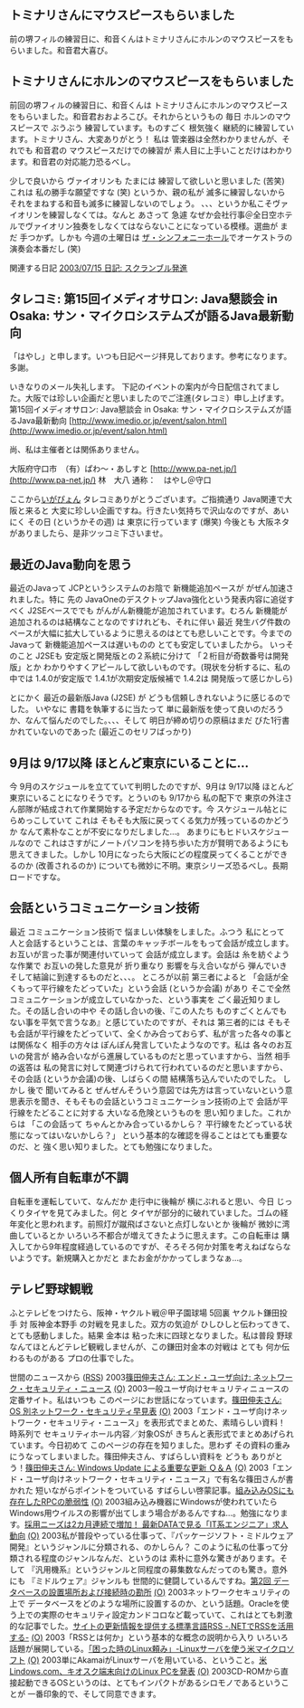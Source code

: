 ## トミナリさんにマウスピースもらいました

前の堺フィルの練習日に、和音くんはトミナリさんにホルンのマウスピースをもらいました。和音君大喜び。






## トミナリさんにホルンのマウスピースをもらいました


前回の堺フィルの練習日に、和音くんは トミナリさんにホルンのマウスピースをもらいました。和音君おおよろこび。それからというもの
毎日 ホルンのマウスピースで ぶうぶう 練習しています。ものすごく 根気強く
継続的に練習しています。トミナリさん、大変ありがとう！
私は 管楽器は全然わかりませんが、それでも 和音君の マウスピースだけでの練習が
素人目に上手いことだけはわかります。和音君の対応能力恐るべし。

少しで良いから ヴァイオリンも たまには 練習して欲しいと思いました (苦笑)
これは 私の勝手な願望ですな (笑) というか、親の私が 滅多に練習しないから
それをまねする和音も滅多に練習しないのでしょう。
、、、というか私こそヴァイオリンを練習しなくては。なんと あさって 急遽
なぜか会社行事＠全日空ホテルでヴァイオリン独奏をしなくてはならないことになっている模様。選曲が
まだ 手つかず。しかも 今週の土曜日は [ザ・シンフォニーホール](http://asahi.co.jp/symphony/)でオーケストラの演奏会本番だし (笑)

関連する日記
[2003/07/15 日記: スクランブル発進](ig030715.html)


## タレコミ: 第15回イメディオサロン: Java懇談会 in Osaka: サン・マイクロシステムズが語るJava最新動向


「はやし」と申します。いつも日記ページ拝見しております。参考になります。多謝。

いきなりのメール失礼します。
下記のイベントの案内が今日配信されてました。大阪では珍しい企画だと思いましたのでご注進(タレコミ）申し上げます。
第15回イメディオサロン: Java懇談会 in Osaka: サン・マイクロシステムズが語るJava最新動向
  [http://www.imedio.or.jp/event/salon.html](http://www.imedio.or.jp/event/salon.html)


尚、私は主催者とは関係ありません。

大阪府守口市　（有）ぱわ～・あしすと
[http://www.pa-net.jp/](http://www.pa-net.jp/)
林　大八
通称：　はやし＠守口


ここから[いがぴょん](http://www.igapyon.jp/igapyon/diary/memo/memoigapyon.html)
タレコミありがとうございます。ご指摘通り Java関連で大阪と来ると 大変に珍しい企画ですね。行きたい気持ちで沢山なのですが、あいにく
その日 (というかその週) は 東京に行っています (爆笑)
今後とも 大阪ネタがありましたら、是非ツッコミ下さいませ。

## 最近のJava動向を思う


最近のJavaって JCPというシステムのお陰で 新機能追加ペースが がぜん加速されました。特に
先の JavaOneのデスクトップJava強化という発表内容に追従すべく J2SEベースででも
がんがん新機能が追加されています。むろん 新機能が追加されるのは結構なことなのですけれども、それに伴い
最近 発生バグ件数のペースが大幅に拡大しているように思えるのはとても悲しいことです。今までの
Javaって 新機能追加ペースは遅いものの とても安定していましたから。
いっそのこと J2SEも 安定版と開発版との２系統に分けて 「２桁目が奇数番号は開発版」とか
わかりやすくアピールして欲しいものです。(現状を分析するに、私の中では 1.4.0が安定版で
1.4.1が次期安定版候補で 1.4.2は 開発版って感じかしら)

とにかく 最近の最新版Java (J2SE) が どうも信頼しきれないように感じるのでした。
いやなに 書籍を執筆するに当たって 単に最新版を使って良いのだろうか、なんて悩んだのでした。、、、そして 明日が締め切りの原稿はまだ びた1行書かれていないのであった (最近このセリフばっかり)

## 9月は 9/17以降 ほとんど東京にいることに…


今 9月のスケジュールを立てていて判明したのですが、9月は 9/17以降 ほとんど東京にいることになりそうです。とういのも 9/17から 私の配下で 東京の外注さん部隊が結成されて作業開始する予定だからなのです。今 スケジュール帖とにらめっこしていて これは そもそも大阪に戻ってくる気力が残っているのかどうか なんて素朴なことが不安になりだしました…。
あまりにもヒドいスケジュールなので これはさすがにノートパソコンを持ち歩いた方が賢明であるようにも思えてきました。しかし
10月になったら大阪にどの程度戻ってくることができるのか (改善されるのか)
についても微妙に不明。東京シリーズ恐るべし。長期ロードですな。

## 会話というコミュニケーション技術


最近 コミュニケーション技術で 悩ましい体験をしました。ふつう 私にとって
人と会話するということは、言葉のキャッチボールをもって会話が成立します。お互いが言った事が関連付いていって
会話が成立します。会話は 糸を紡ぐような作業で お互いの発した意見が 折り重なり
影響を与え合いながら 弾んでいき そして結論に到達するものだと、、、。
ところが以前 第三者によると 「会話が全くもって平行線をたどっていた」という会話
(というか会議) があり そこで全然コミュニケーションが成立していなかった、という事実を
ごく最近知りました。その話し合いの中や その話し合いの後、『この人たち ものすごくとんでもない事を平気で言うなあ』と感じていたのですが、それは
第三者的には そもそも会話が平行線をたどっていて、全くかみ合っておらず、私が言った各々の事とは関係なく
相手の方々は ぽんぽん発言していたようなのです。私は 各々のお互いの発言が
絡み合いながら進展しているものだと思っていますから、当然 相手の返答は 私の発言に対して関連づけられて行われているのだと思いますから、その会話
(というか会議)の後、しばらくの間 結構落ち込んでいたのでした。
しかし 後で 聞いてみると ぜんぜんそういう意図では先方は言っていないという意思表示を聞き、そもそもの会話というコミュニケーション技術の上で
会話が平行線をたどることに対する 大いなる危険というものを 思い知りました。これからは
「この会話って ちゃんとかみ合っているかしら？ 平行線をたどっている状態になってはいないかしら？」
という基本的な確認を得ることはとても重要なのだ、と 強く思い知りました。とても勉強になりました。

## 個人所有自転車が不調


自転車を運転していて、なんだか 走行中に後輪が 横にぶれると思い、今日 じっくりタイヤを見てみました。何と
タイヤが部分的に破れていました。ゴムの経年変化と思われます。前照灯が蹴飛ばさないと点灯しないとか
後輪が 微妙に湾曲しているとか いろいろ不都合が増えてきたように思えます。この自転車は
購入してから9年程度経過しているのですが、そろそろ何か対策を考えねばならないようです。新規購入とかだと
またお金がかかってしまうなぁ…。

## テレビ野球観戦


ふとテレビをつけたら、阪神・ヤクルト戦＠甲子園球場 5回裏 ヤクルト鎌田投手
対 阪神金本野手 の対戦を見ました。双方の気迫が ひしひしと伝わってきて、とても感動しました。結果
金本は 粘った末に四球となりました。私は普段 野球なんてほとんどテレビ観戦しませんが、この鎌田対金本の対戦は
とても 何か伝わるものがある プロの仕事でした。



世間のニュースから ([RSS](ig030831-news.xml)) 2003[篠田伸夫さん: エンド・ユーザ向け: ネットワーク・セキュリティ・ニュース](http://isl.educ.fukushima-u.ac.jp/~shinoda/net-docs/enduser-security.shtml) [(O)](http://isl.educ.fukushima-u.ac.jp/~shinoda/net-docs/enduser-security.shtml) 2003一般ユーザ向けセキュリティニュースの定番サイト。私はいつも このページにお世話になっています。[篠田伸夫さん: OS 別ネットワーク・セキュリティ早見表](http://isl.educ.fukushima-u.ac.jp/~shinoda/net-docs/enduser-security-table.shtml) [(O)](http://isl.educ.fukushima-u.ac.jp/~shinoda/net-docs/enduser-security-table.shtml) 2003「エンド・ユーザ向けネットワーク・セキュリティ・ニュース」を表形式でまとめた、素晴らしい資料！ 時系列で セキュリティホール内容／対象OSが きちんと表形式でまとめあげられています。今日初めて このページの存在を知りました。思わず その資料の重みにうなってしまいました。篠田伸夫さん、すばらしい資料を どうも ありがとう！[篠田伸夫さん: Windows Update による重要な更新 Ｑ＆Ａ](http://isl.educ.fukushima-u.ac.jp/~shinoda/net-docs/windows-update-qa/) [(O)](http://isl.educ.fukushima-u.ac.jp/~shinoda/net-docs/windows-update-qa/) 2003「エンド・ユーザ向けネットワーク・セキュリティ・ニュース」で有名な篠田さんが書かれた 短いながらポイントをついている すばらしい啓蒙記事。[組み込みOSにも存在したRPCの脆弱性](http://www.zdnet.co.jp/enterprise/0308/26/epn13.html) [(O)](http://www.zdnet.co.jp/enterprise/0308/26/epn13.html) 2003組み込み機器にWindowsが使われていたら Windows用ウイルスの影響が出てしまう場合があるんですね…。勉強になります。[採用ニーズは2カ月連続で増加！ 最新DATAで見る「IT系エンジニア」求人動向](http://jibun.atmarkit.co.jp/lcareer01/rensai/kyujin/kyujin08.html) [(O)](http://jibun.atmarkit.co.jp/lcareer01/rensai/kyujin/kyujin08.html) 2003私が普段やっている仕事って、『パッケージソフト・ミドルウェア開発』というジャンルに分類される、のかしらん？ このように私の仕事って分類される程度のジャンルなんだ、というのは 素朴に意外な驚きがあります。そして 『汎用機系』というジャンルと同程度の募集数なんだってのも驚き。意外にも 『ミドルウェア』ジャンルも 世間的に健闘しているんですね。[第2回 データベースの設置場所および接続時の勘所](http://www.atmarkit.co.jp/fsecurity/rensai/dbsec02/dbsec01.html) [(O)](http://www.atmarkit.co.jp/fsecurity/rensai/dbsec02/dbsec01.html) 2003ネットワークセキュリティの上で データベースをどのような場所に設置するのか、という話題。Oracleを使う上での実際のセキュリティ設定カンドコロなど載っていて、これはとても刺激的な記事でした。[サイトの更新情報を提供する標準言語RSS -.NETでRSSを活用する-](http://www.atmarkit.co.jp/fdotnet/special/rss/rss_01.html) [(O)](http://www.atmarkit.co.jp/fdotnet/special/rss/rss_01.html) 2003「RSSとは何か」という基本的な概念の説明から入り いろいろ話題が展開している。[「困った時のLinux頼み」-Linuxサーバを使う米マイクロソフト](http://japan.cnet.com/news/ent/story/0,2000047623,20060667,00.htm) [(O)](http://japan.cnet.com/news/ent/story/0,2000047623,20060667,00.htm) 2003単にAkamaiがLinuxサーバを用いている、ということ。[米Lindows.com、キオスク端末向けのLinux PCを発表](http://biztech.nikkeibp.co.jp/wcs/leaf/CID/onair/biztech/pc/264163) [(O)](http://biztech.nikkeibp.co.jp/wcs/leaf/CID/onair/biztech/pc/264163) 2003CD-ROMから直接起動できるOSというのは、とてもインパクトがあるシロモノであるということが 一番印象的で、そして同意できます。